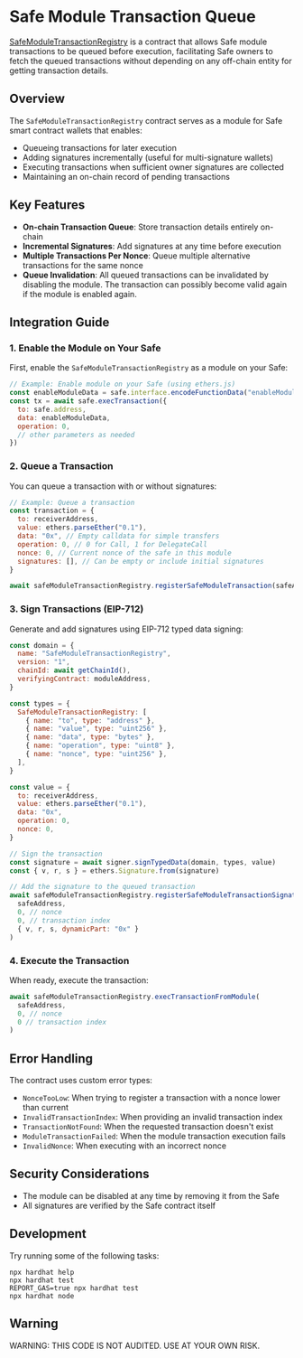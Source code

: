 # Safe Module Transaction Queue

[SafeModuleTransactionRegistry](./contracts/SafeModuleTransactionRegistry.sol) is a contract that allows Safe module transactions to be queued before execution, facilitating Safe owners to fetch the queued transactions without depending on any off-chain entity for getting transaction details.

## Overview

The `SafeModuleTransactionRegistry` contract serves as a module for Safe smart contract wallets that enables:

- Queueing transactions for later execution
- Adding signatures incrementally (useful for multi-signature wallets)
- Executing transactions when sufficient owner signatures are collected
- Maintaining an on-chain record of pending transactions

## Key Features

- **On-chain Transaction Queue**: Store transaction details entirely on-chain
- **Incremental Signatures**: Add signatures at any time before execution
- **Multiple Transactions Per Nonce**: Queue multiple alternative transactions for the same nonce
- **Queue Invalidation**: All queued transactions can be invalidated by disabling the module. The transaction can possibly become valid again if the module is enabled again.

## Integration Guide

### 1. Enable the Module on Your Safe

First, enable the `SafeModuleTransactionRegistry` as a module on your Safe:

```javascript
// Example: Enable module on your Safe (using ethers.js)
const enableModuleData = safe.interface.encodeFunctionData("enableModule", [moduleAddress])
const tx = await safe.execTransaction({
  to: safe.address,
  data: enableModuleData,
  operation: 0,
  // other parameters as needed
})
```

### 2. Queue a Transaction

You can queue a transaction with or without signatures:

```javascript
// Example: Queue a transaction
const transaction = {
  to: receiverAddress,
  value: ethers.parseEther("0.1"),
  data: "0x", // Empty calldata for simple transfers
  operation: 0, // 0 for Call, 1 for DelegateCall
  nonce: 0, // Current nonce of the safe in this module
  signatures: [], // Can be empty or include initial signatures
}

await safeModuleTransactionRegistry.registerSafeModuleTransaction(safeAddress, transaction)
```

### 3. Sign Transactions (EIP-712)

Generate and add signatures using EIP-712 typed data signing:

```javascript
const domain = {
  name: "SafeModuleTransactionRegistry",
  version: "1",
  chainId: await getChainId(),
  verifyingContract: moduleAddress,
}

const types = {
  SafeModuleTransactionRegistry: [
    { name: "to", type: "address" },
    { name: "value", type: "uint256" },
    { name: "data", type: "bytes" },
    { name: "operation", type: "uint8" },
    { name: "nonce", type: "uint256" },
  ],
}

const value = {
  to: receiverAddress,
  value: ethers.parseEther("0.1"),
  data: "0x",
  operation: 0,
  nonce: 0,
}

// Sign the transaction
const signature = await signer.signTypedData(domain, types, value)
const { v, r, s } = ethers.Signature.from(signature)

// Add the signature to the queued transaction
await safeModuleTransactionRegistry.registerSafeModuleTransactionSignature(
  safeAddress,
  0, // nonce
  0, // transaction index
  { v, r, s, dynamicPart: "0x" }
)
```

### 4. Execute the Transaction

When ready, execute the transaction:

```javascript
await safeModuleTransactionRegistry.execTransactionFromModule(
  safeAddress,
  0, // nonce
  0 // transaction index
)
```

## Error Handling

The contract uses custom error types:

- `NonceTooLow`: When trying to register a transaction with a nonce lower than current
- `InvalidTransactionIndex`: When providing an invalid transaction index
- `TransactionNotFound`: When the requested transaction doesn't exist
- `ModuleTransactionFailed`: When the module transaction execution fails
- `InvalidNonce`: When executing with an incorrect nonce

## Security Considerations

- The module can be disabled at any time by removing it from the Safe
- All signatures are verified by the Safe contract itself

## Development

Try running some of the following tasks:

```shell
npx hardhat help
npx hardhat test
REPORT_GAS=true npx hardhat test
npx hardhat node
```

## Warning

WARNING: THIS CODE IS NOT AUDITED. USE AT YOUR OWN RISK.
